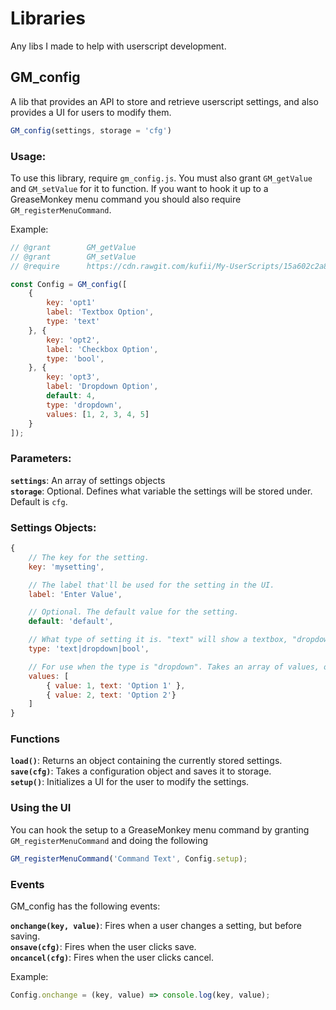# Libraries

Any libs I made to help with userscript development.

## GM_config

A lib that provides an API to store and retrieve userscript settings, and also provides a UI for users to modify them.

```javascript
GM_config(settings, storage = 'cfg')
```

### Usage:

To use this library, require `gm_config.js`. You must also grant `GM_getValue` and `GM_setValue` for it to function. If you want to hook it up to a GreaseMonkey menu command you should also require `GM_registerMenuCommand`.

Example:

```javascript
// @grant        GM_getValue
// @grant        GM_setValue
// @require      https://cdn.rawgit.com/kufii/My-UserScripts/15a602c2a868c94a9477b34a8e2a37232c5e12c6/libs/gm_config.js

const Config = GM_config([
	{
		key: 'opt1'
		label: 'Textbox Option',
		type: 'text'
	}, {
		key: 'opt2',
		label: 'Checkbox Option',
		type: 'bool',
	}, {
		key: 'opt3',
		label: 'Dropdown Option',
		default: 4,
		type: 'dropdown',
		values: [1, 2, 3, 4, 5]
	}
]);
```

### Parameters:

**`settings`**: An array of settings objects  
**`storage`**: Optional. Defines what variable the settings will be stored under. Default is `cfg`.

### Settings Objects:

```javascript
{
	// The key for the setting.
	key: 'mysetting',

	// The label that'll be used for the setting in the UI.
	label: 'Enter Value',

	// Optional. The default value for the setting.
	default: 'default',

	// What type of setting it is. "text" will show a textbox, "dropdown" will show a dropdown list, "bool" will show a checkbox.
	type: 'text|dropdown|bool',

	// For use when the type is "dropdown". Takes an array of values, or an array of objects with a "value" property and "text" property
	values: [
		{ value: 1, text: 'Option 1' },
		{ value: 2, text: 'Option 2'}
	]
}
```

### Functions

**`load()`**: Returns an object containing the currently stored settings.  
**`save(cfg)`**: Takes a configuration object and saves it to storage.  
**`setup()`**: Initializes a UI for the user to modify the settings.

### Using the UI
You can hook the setup to a GreaseMonkey menu command by granting `GM_registerMenuCommand` and doing the following

```javascript
GM_registerMenuCommand('Command Text', Config.setup);
```

### Events
GM_config has the following events:

**`onchange(key, value)`**: Fires when a user changes a setting, but before saving.  
**`onsave(cfg)`**: Fires when the user clicks save.  
**`oncancel(cfg)`**: Fires when the user clicks cancel.

Example:

```javascript
Config.onchange = (key, value) => console.log(key, value);
```
